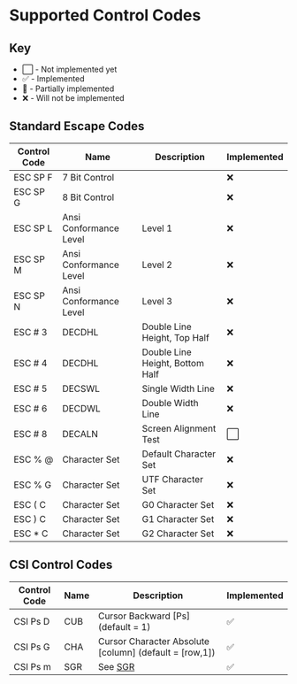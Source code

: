 # Supported Control Codes

## Key

- ⬜️ - Not implemented yet
- ✅ - Implemented
- 🚧 - Partially implemented
- ❌ - Will not be implemented

## Standard Escape Codes

| Control Code | Name                   | Description                     | Implemented |
| ------------ | ---------------------- | ------------------------------- | ----------- |
| ESC SP F     | 7 Bit Control          |                                 | ❌          |
| ESC SP G     | 8 Bit Control          |                                 | ❌          |
| ESC SP L     | Ansi Conformance Level | Level 1                         | ❌          |
| ESC SP M     | Ansi Conformance Level | Level 2                         | ❌          |
| ESC SP N     | Ansi Conformance Level | Level 3                         | ❌          |
| ESC # 3      | DECDHL                 | Double Line Height, Top Half    | ❌          |
| ESC # 4      | DECDHL                 | Double Line Height, Bottom Half | ❌          |
| ESC # 5      | DECSWL                 | Single Width Line               | ❌          |
| ESC # 6      | DECDWL                 | Double Width Line               | ❌          |
| ESC # 8      | DECALN                 | Screen Alignment Test           | ⬜          |
| ESC % @      | Character Set          | Default Character Set           | ❌          |
| ESC % G      | Character Set          | UTF Character Set               | ❌          |
| ESC ( C      | Character Set          | G0 Character Set                | ❌          |
| ESC ) C      | Character Set          | G1 Character Set                | ❌          |
| ESC \* C     | Character Set          | G2 Character Set                | ❌          |

## CSI Control Codes

| Control Code | Name | Description                                            | Implemented |
| ------------ | ---- | ------------------------------------------------------ | ----------- |
| CSI Ps D     | CUB  | Cursor Backward [Ps] (default = 1)                     | ✅          |
| CSI Ps G     | CHA  | Cursor Character Absolute [column] (default = [row,1]) | ✅          |
| CSI Ps m     | SGR  | See [SGR](/Documents/SGR.md)                           | ✅          |
